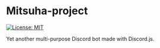 # Mitsuha-project

[![License: MIT](https://img.shields.io/badge/License-MIT-yellow.svg)](https://opensource.org/licenses/MIT)

Yet another multi-purpose Discord bot made with Discord.js.
